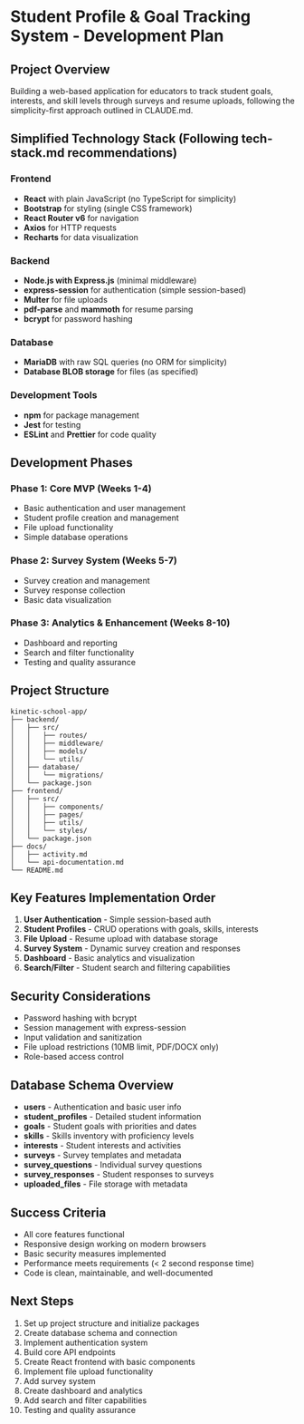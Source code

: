 # Student Profile & Goal Tracking System - Development Plan

## Project Overview
Building a web-based application for educators to track student goals, interests, and skill levels through surveys and resume uploads, following the simplicity-first approach outlined in CLAUDE.md.

## Simplified Technology Stack (Following tech-stack.md recommendations)

### Frontend
- **React** with plain JavaScript (no TypeScript for simplicity)
- **Bootstrap** for styling (single CSS framework)
- **React Router v6** for navigation
- **Axios** for HTTP requests
- **Recharts** for data visualization

### Backend
- **Node.js with Express.js** (minimal middleware)
- **express-session** for authentication (simple session-based)
- **Multer** for file uploads
- **pdf-parse** and **mammoth** for resume parsing
- **bcrypt** for password hashing

### Database
- **MariaDB** with raw SQL queries (no ORM for simplicity)
- **Database BLOB storage** for files (as specified)

### Development Tools
- **npm** for package management
- **Jest** for testing
- **ESLint** and **Prettier** for code quality

## Development Phases

### Phase 1: Core MVP (Weeks 1-4)
- Basic authentication and user management
- Student profile creation and management
- File upload functionality
- Simple database operations

### Phase 2: Survey System (Weeks 5-7)
- Survey creation and management
- Survey response collection
- Basic data visualization

### Phase 3: Analytics & Enhancement (Weeks 8-10)
- Dashboard and reporting
- Search and filter functionality
- Testing and quality assurance

## Project Structure
```
kinetic-school-app/
├── backend/
│   ├── src/
│   │   ├── routes/
│   │   ├── middleware/
│   │   ├── models/
│   │   └── utils/
│   ├── database/
│   │   └── migrations/
│   └── package.json
├── frontend/
│   ├── src/
│   │   ├── components/
│   │   ├── pages/
│   │   ├── utils/
│   │   └── styles/
│   └── package.json
├── docs/
│   ├── activity.md
│   └── api-documentation.md
└── README.md
```

## Key Features Implementation Order

1. **User Authentication** - Simple session-based auth
2. **Student Profiles** - CRUD operations with goals, skills, interests
3. **File Upload** - Resume upload with database storage
4. **Survey System** - Dynamic survey creation and responses
5. **Dashboard** - Basic analytics and visualization
6. **Search/Filter** - Student search and filtering capabilities

## Security Considerations
- Password hashing with bcrypt
- Session management with express-session
- Input validation and sanitization
- File upload restrictions (10MB limit, PDF/DOCX only)
- Role-based access control

## Database Schema Overview
- **users** - Authentication and basic user info
- **student_profiles** - Detailed student information
- **goals** - Student goals with priorities and dates
- **skills** - Skills inventory with proficiency levels
- **interests** - Student interests and activities
- **surveys** - Survey templates and metadata
- **survey_questions** - Individual survey questions
- **survey_responses** - Student responses to surveys
- **uploaded_files** - File storage with metadata

## Success Criteria
- All core features functional
- Responsive design working on modern browsers
- Basic security measures implemented
- Performance meets requirements (< 2 second response time)
- Code is clean, maintainable, and well-documented

## Next Steps
1. Set up project structure and initialize packages
2. Create database schema and connection
3. Implement authentication system
4. Build core API endpoints
5. Create React frontend with basic components
6. Implement file upload functionality
7. Add survey system
8. Create dashboard and analytics
9. Add search and filter capabilities
10. Testing and quality assurance
